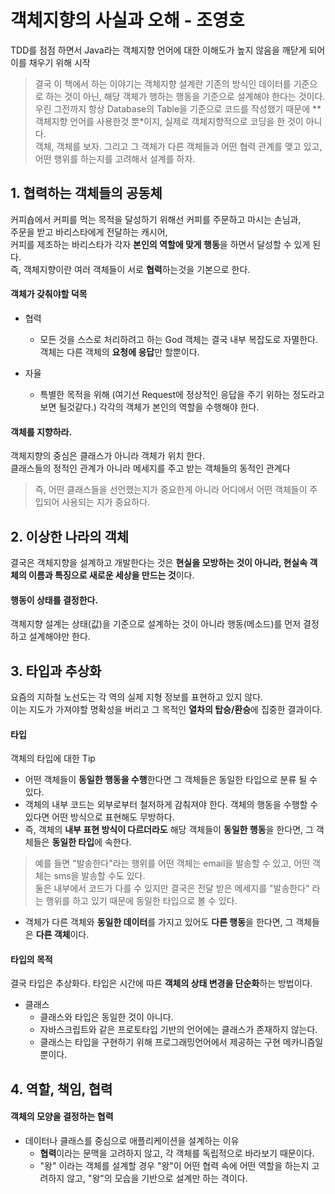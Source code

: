 # 객체지향의 사실과 오해 - 조영호
TDD를 점점 하면서 Java라는 객체지향 언어에 대한 이해도가 높지 않음을 깨닫게 되어 이를 채우기 위해 시작

> 결국 이 책에서 하는 이야기는 객체지향 설계란 기존의 방식인 데이터를 기준으로 하는 것이 아닌, 해당 객체가 행하는 행동을 기준으로 설계해야 한다는 것이다.<br/>
우린 그전까지 항상 Database의 Table을 기준으로 코드를 작성했기 때문에 **객체지향 언어를 사용한것 뿐*이지, 실제로 객체지향적으로 코딩을 한 것이 아니다.<br/>
객체, 객체를 보자. 그리고 그 객체가 다른 객체들과 어떤 협력 관계를 맺고 있고, 어떤 행위를 하는지를 고려해서 설계를 하자.


## 1. 협력하는 객체들의 공동체
커피숍에서 커피를 먹는 목적을 달성하기 위해선 커피를 주문하고 마시는 손님과, <br/>
주문을 받고 바리스타에게 전달하는 캐시어, <br/>
커피를 제조하는 바리스타가 각자 **본인의 역할에 맞게 행동**을 하면서 달성할 수 있게 된다.<br/>
즉, 객체지향이란 여러 객체들이 서로 **협력**하는것을 기본으로 한다.

#### 객체가 갖춰야할 덕목

* 협력
  - 모든 것을 스스로 처리하려고 하는 God 객체는 결국 내부 복잡도로 자멸한다. 객체는 다른 객체의 **요청에 응답**만 할뿐이다.

* 자율
  - 특별한 목적을 위해 (여기선 Request에 정상적인 응답을 주기 위하는 정도라고 보면 될것같다.) 각각의 객체가 본인의 역할을 수행해야 한다.

#### 객체를 지향하라.
객체지향의 중심은 클래스가 아니라 객체가 위치 한다. <br/>
클래스들의 정적인 관계가 아니라 메세지를 주고 받는 객체들의 동적인 관계다 <br/>
> 즉, 어떤 클래스들을 선언했는지가 중요한게 아니라 어디에서 어떤 객체들이 주입되어 사용되는 지가 중요하다.

## 2. 이상한 나라의 객체
결국은 객체지향을 설계하고 개발한다는 것은 **현실을 모방하는 것이 아니라, 현실속 객체의 이름과 특징으로 새로운 세상을 만드는 것**이다.

#### 행동이 상태를 결정한다.
객체지향 설계는 상태(값)을 기준으로 설계하는 것이 아니라 행동(메소드)를 먼저 결정하고 설계해야만 한다.

## 3. 타입과 추상화
요즘의 지하철 노선도는 각 역의 실제 지형 정보를 표현하고 있지 않다. <br/> 
이는 지도가 가져야할 명확성을 버리고 그 목적인 **열차의 탑승/환승**에 집중한 결과이다.

#### 타입
객체의 타입에 대한 Tip

* 어떤 객체들이 **동일한 행동을 수행**한다면 그 객체들은 동일한 타입으로 분류 될 수 있다.
* 객체의 내부 코드는 외부로부터 철저하게 감춰져야 한다. 객체의 행동을 수행할 수 있다면 어떤 방식으로 표현해도 무방하다.
* 즉, 객체의 **내부 표현 방식이 다르더라도** 해당 객체들이 **동일한 행동**을 한다면, 그 객체들은 **동일한 타입**에 속한다.

> 예를 들면 "발송한다"라는 행위를 어떤 객체는 email을 발송할 수 있고, 어떤 객체는 sms을 발송할 수도 있다.<br/>
둘은 내부에서 코드가 다를 수 있지만 결국은 전달 받은 메세지를 "발송한다" 라는 행위를 하고 있기 때문에 동일한 타입으로 볼 수 있다.

* 객체가 다른 객체와 **동일한 데이터**를 가지고 있어도 **다른 행동**을 한다면, 그 객체들은 **다른 객체**이다. 

#### 타입의 목적
결국 타입은 추상화다. 타입은 시간에 따른 **객체의 상태 변경을 단순화**하는 방법이다.

* 클래스
  - 클래스와 타입은 동일한 것이 아니다.
  - 자바스크립트와 같은 프로토타입 기반의 언어에는 클래스가 존재하지 않는다.
  - 클래스는 타입을 구현하기 위해 프로그래밍언어에서 제공하는 구현 메카니즘일 뿐이다.

## 4. 역할, 책임, 협력

#### 객체의 모양을 결정하는 협력

* 데이터나 클래스를 중심으로 애플리케이션을 설계하는 이유
  - **협력**이라는 문맥을 고려하지 않고, 각 객체를 독립적으로 바라보기 때문이다.
  - "왕" 이라는 객체를 설계할 경우 "왕"이 어떤 협력 속에 어떤 역할을 하는지 고려하지 않고, "왕"의 모습을 기반으로 설계만 하는 격이다.
  